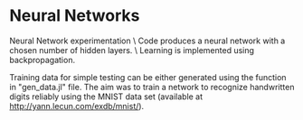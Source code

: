 # Neural Networks
Neural Network experimentation \\ 
Code produces a neural network with a chosen number of hidden layers. \\
Learning is implemented using backpropagation.

Training data for simple testing can be either generated using the function in "gen_data.jl" file. The aim was to train a network to recognize handwritten digits reliably using the MNIST data set (available at http://yann.lecun.com/exdb/mnist/). 
